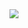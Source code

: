<img src="https://media.licdn.com/dms/image/v2/D4D3DAQG5Ki_OPFVs7w/image-scale_191_1128/B4DZjnZJl5GgAg-/0/1756228787622/junglegaming_cover?e=1761447600&v=beta&t=MWv4E6s9aYFxjBuC6X-o2JnuUxcqBz226mMrjHkjZA8" />
